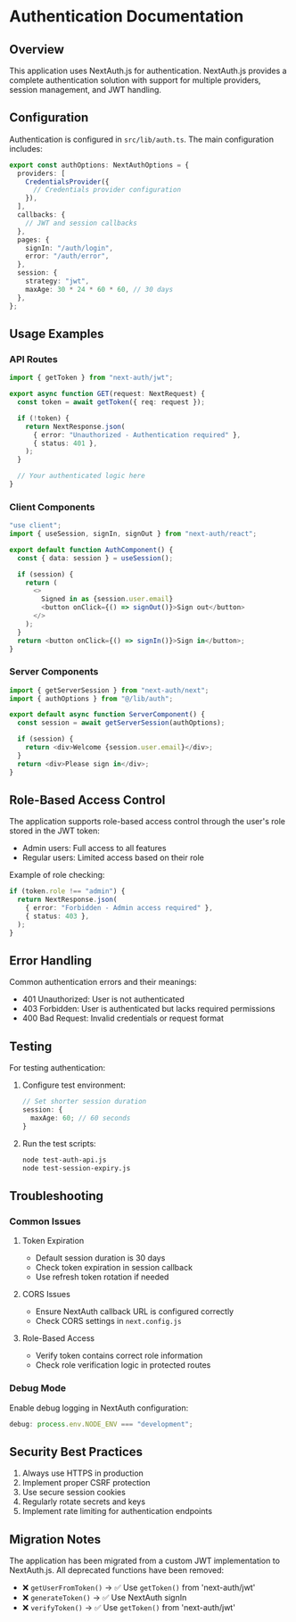 # Authentication Documentation

## Overview

This application uses NextAuth.js for authentication. NextAuth.js provides a complete authentication solution with support for multiple providers, session management, and JWT handling.

## Configuration

Authentication is configured in `src/lib/auth.ts`. The main configuration includes:

```typescript
export const authOptions: NextAuthOptions = {
  providers: [
    CredentialsProvider({
      // Credentials provider configuration
    }),
  ],
  callbacks: {
    // JWT and session callbacks
  },
  pages: {
    signIn: "/auth/login",
    error: "/auth/error",
  },
  session: {
    strategy: "jwt",
    maxAge: 30 * 24 * 60 * 60, // 30 days
  },
};
```

## Usage Examples

### API Routes

```typescript
import { getToken } from "next-auth/jwt";

export async function GET(request: NextRequest) {
  const token = await getToken({ req: request });

  if (!token) {
    return NextResponse.json(
      { error: "Unauthorized - Authentication required" },
      { status: 401 },
    );
  }

  // Your authenticated logic here
}
```

### Client Components

```typescript
"use client";
import { useSession, signIn, signOut } from "next-auth/react";

export default function AuthComponent() {
  const { data: session } = useSession();

  if (session) {
    return (
      <>
        Signed in as {session.user.email}
        <button onClick={() => signOut()}>Sign out</button>
      </>
    );
  }
  return <button onClick={() => signIn()}>Sign in</button>;
}
```

### Server Components

```typescript
import { getServerSession } from "next-auth/next";
import { authOptions } from "@/lib/auth";

export default async function ServerComponent() {
  const session = await getServerSession(authOptions);

  if (session) {
    return <div>Welcome {session.user.email}</div>;
  }
  return <div>Please sign in</div>;
}
```

## Role-Based Access Control

The application supports role-based access control through the user's role stored in the JWT token:

- Admin users: Full access to all features
- Regular users: Limited access based on their role

Example of role checking:

```typescript
if (token.role !== "admin") {
  return NextResponse.json(
    { error: "Forbidden - Admin access required" },
    { status: 403 },
  );
}
```

## Error Handling

Common authentication errors and their meanings:

- 401 Unauthorized: User is not authenticated
- 403 Forbidden: User is authenticated but lacks required permissions
- 400 Bad Request: Invalid credentials or request format

## Testing

For testing authentication:

1. Configure test environment:

   ```typescript
   // Set shorter session duration
   session: {
     maxAge: 60; // 60 seconds
   }
   ```

2. Run the test scripts:
   ```bash
   node test-auth-api.js
   node test-session-expiry.js
   ```

## Troubleshooting

### Common Issues

1. Token Expiration

   - Default session duration is 30 days
   - Check token expiration in session callback
   - Use refresh token rotation if needed

2. CORS Issues

   - Ensure NextAuth callback URL is configured correctly
   - Check CORS settings in `next.config.js`

3. Role-Based Access
   - Verify token contains correct role information
   - Check role verification logic in protected routes

### Debug Mode

Enable debug logging in NextAuth configuration:

```typescript
debug: process.env.NODE_ENV === "development";
```

## Security Best Practices

1. Always use HTTPS in production
2. Implement proper CSRF protection
3. Use secure session cookies
4. Regularly rotate secrets and keys
5. Implement rate limiting for authentication endpoints

## Migration Notes

The application has been migrated from a custom JWT implementation to NextAuth.js. All deprecated functions have been removed:

- ❌ `getUserFromToken()` -> ✅ Use `getToken()` from 'next-auth/jwt'
- ❌ `generateToken()` -> ✅ Use NextAuth signIn
- ❌ `verifyToken()` -> ✅ Use `getToken()` from 'next-auth/jwt'
